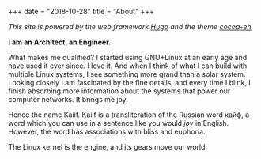 +++
date = "2018-10-28"
title = "About"
+++

_This site is powered by the web framework [Hugo](https://github.com/gohugoio/hugo) and the theme [cocoa-eh](https://github.com/mtn/cocoa-eh-hugo-theme)._

**I am an Architect, an Engineer.**

What makes me qualified? I started using GNU+Linux at an early age and have used it ever since. I love it. And when I think of what I can build with multiple Linux systems, I see something more grand than a solar system. Looking closely I am fascinated by the fine details, and every time I blink, I finish absorbing more information about the systems that power our computer networks. It brings me joy.

Hence the name Kaiif. Kaiif is a transliteration of the Russian word кайф, a word which you can use in a sentence like you would _joy_ in English. However, the word has associations with bliss and euphoria.

The Linux kernel is the engine, and its gears move our world.
